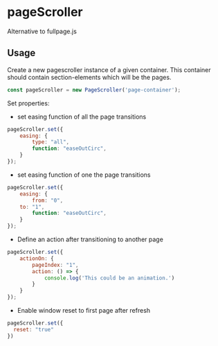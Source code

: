 # pageScroller
Alternative to fullpage.js

## Usage
Create a new pagescroller instance of a given container. This container should contain section-elements which will be the pages.
```javascript
const pageScroller = new PageScroller('page-container');
```
Set properties:
* set easing function of all the page transitions
```javascript
pageScroller.set({
	easing: {
		type: "all",
		function: "easeOutCirc",
	}
});
```

* set easing function of one the page transitions
```javascript
pageScroller.set({
	easing: {
		from: "0",
    to: "1",
		function: "easeOutCirc",
	}
});
```

* Define an action after transitioning to another page
```javascript
pageScroller.set({
	actionOn: {
		pageIndex: "1",
		action: () => {
			console.log('This could be an animation.')
		}
	}
});
```

* Enable window reset to first page after refresh
```javascript
pageScroller.set({
  reset: "true"
})
```
